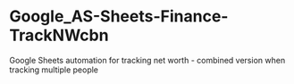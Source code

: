 # Google_AS-Sheets-Finance-TrackNWcbn
Google Sheets automation for tracking net worth - combined version when tracking multiple people
